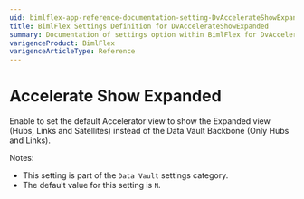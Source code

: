 ```yaml
---
uid: bimlflex-app-reference-documentation-setting-DvAccelerateShowExpanded
title: BimlFlex Settings Definition for DvAccelerateShowExpanded
summary: Documentation of settings option within BimlFlex for DvAccelerateShowExpanded
varigenceProduct: BimlFlex
varigenceArticleType: Reference
---
```


# Accelerate Show Expanded

Enable to set the default Accelerator view to show the Expanded view (Hubs, Links and Satellites) instead of the Data Vault Backbone (Only Hubs and Links).

Notes:

* This setting is part of the `Data Vault` settings category.
* The default value for this setting is `N`.
